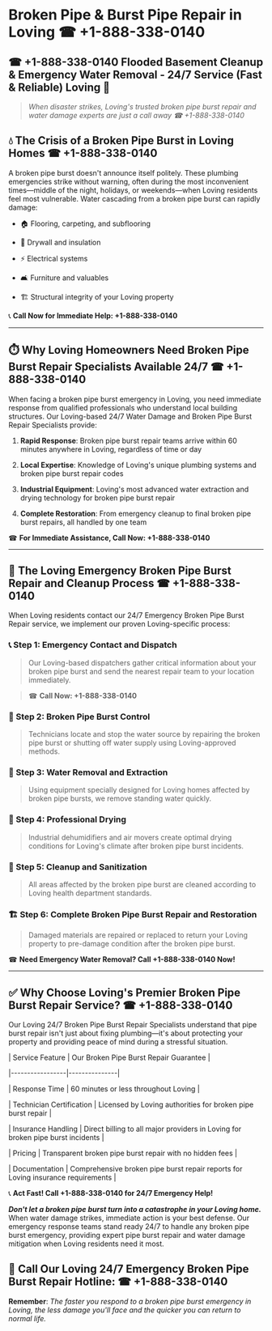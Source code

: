 # Broken Pipe & Burst Pipe Repair in Loving ☎ +1-888-338-0140  
## ☎ +1-888-338-0140 Flooded Basement Cleanup & Emergency Water Removal - 24/7 Service (Fast & Reliable) Loving 🚨  

> *When disaster strikes, Loving's trusted broken pipe burst repair and water damage experts are just a call away ☎ +1-888-338-0140*  

## 💧 The Crisis of a Broken Pipe Burst in Loving Homes ☎ +1-888-338-0140  

A broken pipe burst doesn't announce itself politely. These plumbing emergencies strike without warning, often during the most inconvenient times—middle of the night, holidays, or weekends—when Loving residents feel most vulnerable. Water cascading from a broken pipe burst can rapidly damage:  

* 🏠 Flooring, carpeting, and subflooring  
* 🧱 Drywall and insulation  
* ⚡ Electrical systems  
* 🛋️ Furniture and valuables  
* 🏗️ Structural integrity of your Loving property  

📞 **Call Now for Immediate Help: +1-888-338-0140**  

---  

## ⏱️ Why Loving Homeowners Need Broken Pipe Burst Repair Specialists Available 24/7 ☎ +1-888-338-0140  

When facing a broken pipe burst emergency in Loving, you need immediate response from qualified professionals who understand local building structures. Our Loving-based 24/7 Water Damage and Broken Pipe Burst Repair Specialists provide:  

1. **Rapid Response**: Broken pipe burst repair teams arrive within 60 minutes anywhere in Loving, regardless of time or day  
2. **Local Expertise**: Knowledge of Loving's unique plumbing systems and broken pipe burst repair codes  
3. **Industrial Equipment**: Loving's most advanced water extraction and drying technology for broken pipe burst repair  
4. **Complete Restoration**: From emergency cleanup to final broken pipe burst repairs, all handled by one team  

☎ **For Immediate Assistance, Call Now: +1-888-338-0140**  

---  

## 🔧 The Loving Emergency Broken Pipe Burst Repair and Cleanup Process ☎ +1-888-338-0140  

When Loving residents contact our 24/7 Emergency Broken Pipe Burst Repair service, we implement our proven Loving-specific process:  

### 📞 Step 1: Emergency Contact and Dispatch  
> Our Loving-based dispatchers gather critical information about your broken pipe burst and send the nearest repair team to your location immediately.  
> ☎ **Call Now: +1-888-338-0140**  

### 🚿 Step 2: Broken Pipe Burst Control  
> Technicians locate and stop the water source by repairing the broken pipe burst or shutting off water supply using Loving-approved methods.  

### 🌊 Step 3: Water Removal and Extraction  
> Using equipment specially designed for Loving homes affected by broken pipe bursts, we remove standing water quickly.  

### 💨 Step 4: Professional Drying  
> Industrial dehumidifiers and air movers create optimal drying conditions for Loving's climate after broken pipe burst incidents.  

### 🧼 Step 5: Cleanup and Sanitization  
> All areas affected by the broken pipe burst are cleaned according to Loving health department standards.  

### 🏗️ Step 6: Complete Broken Pipe Burst Repair and Restoration  
> Damaged materials are repaired or replaced to return your Loving property to pre-damage condition after the broken pipe burst.  

☎ **Need Emergency Water Removal? Call +1-888-338-0140 Now!**  

---  

## ✅ Why Choose Loving's Premier Broken Pipe Burst Repair Service? ☎ +1-888-338-0140  

Our Loving 24/7 Broken Pipe Burst Repair Specialists understand that pipe burst repair isn't just about fixing plumbing—it's about protecting your property and providing peace of mind during a stressful situation.  

| Service Feature | Our Broken Pipe Burst Repair Guarantee |  
|-----------------|---------------|  
| Response Time | 60 minutes or less throughout Loving |  
| Technician Certification | Licensed by Loving authorities for broken pipe burst repair |  
| Insurance Handling | Direct billing to all major providers in Loving for broken pipe burst incidents |  
| Pricing | Transparent broken pipe burst repair with no hidden fees |  
| Documentation | Comprehensive broken pipe burst repair reports for Loving insurance requirements |  

📞 **Act Fast! Call +1-888-338-0140 for 24/7 Emergency Help!**  

***Don't let a broken pipe burst turn into a catastrophe in your Loving home.*** When water damage strikes, immediate action is your best defense. Our emergency response teams stand ready 24/7 to handle any broken pipe burst emergency, providing expert pipe burst repair and water damage mitigation when Loving residents need it most.  

## 📱 Call Our Loving 24/7 Emergency Broken Pipe Burst Repair Hotline: ☎ +1-888-338-0140  

**Remember**: *The faster you respond to a broken pipe burst emergency in Loving, the less damage you'll face and the quicker you can return to normal life.*